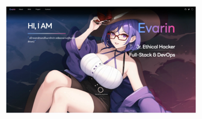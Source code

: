 <a href="https://evarin.dev/" target="_blank" rel="noreferrer"><img src="https://raw.githubusercontent.com/EvarinDev/EvarinDev/refs/heads/main/Evarin-Info.svg" alt="Evarin.dev" /></a>
